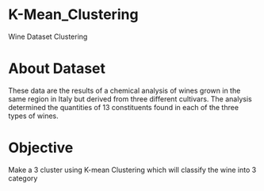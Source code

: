 # K-Mean_Clustering
Wine Dataset Clustering

# About Dataset

These data are the results of a chemical analysis of wines grown in the same region in Italy but derived from three different cultivars. The analysis determined the quantities of 13 constituents found in each of the three types of wines.

# Objective

Make a 3 cluster using K-mean Clustering which will classify the wine into 3 category

